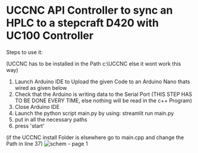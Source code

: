 # UCCNC API Controller to sync an HPLC to a stepcraft D420 with UC100 Controller


Steps to use it:

(UCCNC has to be installed in the Path c:\UCCNC else it wont work this way)
1. Launch Arduino IDE to Upload the given Code to an Arduino Nano thats wired as given below
2. Check that the Arduino is writing data to the Serial Port (THIS STEP HAS TO BE DONE EVERY TIME, else nothing will be read in the c++ Program)
3. Close Arduino IDE
4. Launch the python script main.py by using: streamlit run main.py
5. put in all the necessary paths
6. press 'start'

(if the UCCNC install Folder is elsewhere go to main.cpp and change the Path in line 37)
![schem - page 1](https://github.com/user-attachments/assets/088549bb-6fda-4c80-af8f-43a9773c1b24)
